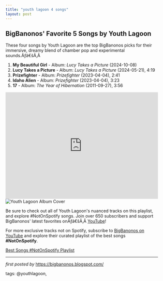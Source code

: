 ```yaml
---
title: "youth lagoon 4 songs"
layout: post
---
```

<h2>BigBanonos' Favorite 5 Songs by Youth Lagoon</h2>
<p>These four songs by Youth Lagoon are the top BigBanonos picks for their immersive, dreamy blend of chamber pop and experimental sounds.Ãƒâ€šÃ‚Â </p> <ol> <li><strong>My Beautiful Girl</strong> - Album: <em>Lucy Takes a Picture</em> (2024-10-08)</li> <li><strong>Lucy Takes a Picture</strong> - Album: <em>Lucy Takes a Picture</em> (2024-05-21), 4:19</li> <li><strong>Prizefighter</strong> - Album: <em>Prizefighter</em> (2023-04-04), 2:41</li> <li><strong>Idaho Alien</strong> - Album: <em>Prizefighter</em> (2023-04-04), 3:23</li> <li><strong>17</strong> - Album: <em>The Year of Hibernation</em> (2011-09-27), 3:56</li>
</ol> <!--Spotify Playlist Embed-->
<iframe allow="autoplay; clipboard-write; encrypted-media; fullscreen; picture-in-picture" allowfullscreen="" frameborder="0" height="352" loading="lazy" src="https://open.spotify.com/embed/playlist/2J7uFJhrlYu8eGOSnOt1Xq?utm_source=generator" width="100%"></iframe> <!--Image-->
<img alt="Youth Lagoon Album Cover" src="https://hashbrandnew.com/Artist/image-thumb__64847__big/0037414819_10.webp" /> <!--Tags-->
<p>Be sure to check out all of Youth Lagoon's nuanced tracks on this playlist, and explore #NotOnSpotify songs. Join over 650 subscribers and support BigBanonos' latest favorites onÃƒâ€šÃ‚Â <a href="https://www.youtube.com/channel/UCLKYEvwP847OahjcnkYMhjg">YouTube</a>!</p>


<!--Subscribe and Playlist Links-->
<div>
    <p>For more exclusive tracks not on Spotify, subscribe to <a href="https://www.youtube.com/@BigBanonos" target="_blank">BigBanonos on YouTube</a> and explore their curated playlist of the best songs <strong>#NotOnSpotify</strong>.</p>
    <p><a href="https://www.youtube.com/playlist?list=PLtuNtuTatqI0kFahUCbtbfenC_ET5O_tr" target="_blank">Best Songs #NotOnSpotify Playlist<br /></a></p></div>

<hr />

<p><em>first posted by</em> <a href="https://bigbanonos.blogspot.com/" rel="noopener" target="_new">https://bigbanonos.blogspot.com/</a></p>

<p>tags: @youthlagoon,</p>
